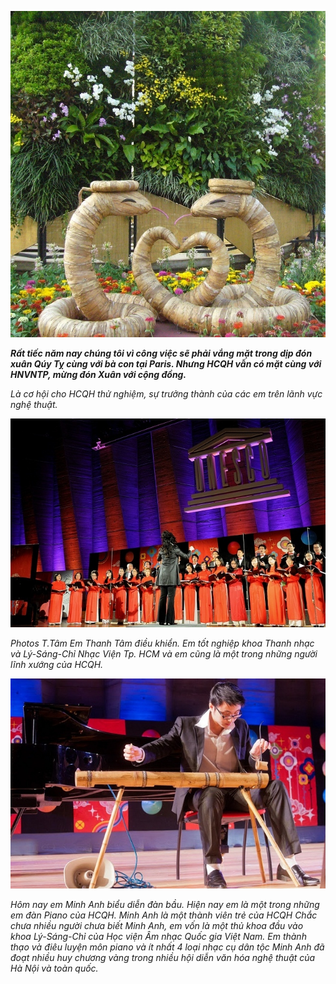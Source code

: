 <!--
title: Tết Qúy Tỵ UNESCO 06/02/2013
author: Nguyễn Tích Kỳ
status: completed
-->



![](0001.jpg)  

***Rất tiếc năm nay chúng tôi vì công việc sẽ phải vắng mặt trong dịp đón xuân  Qúy Tỵ cùng với bà con tại Paris.  Nhưng HCQH vẫn có mặt cùng với HNVNTP, mừng đón Xuân với cộng đồng.***  


*Là cơ hội cho HCQH thử nghiệm, sự trưởng thành của các em trên lãnh vực nghệ thuật.*

![](0002.jpg)
  
*Photos T.Tâm  Em Thanh Tâm điều khiển. Em tốt nghiệp khoa Thanh nhạc và Lý-Sáng-Chỉ  Nhạc Viện Tp. HCM và em cũng là một trong những người lĩnh xướng của HCQH.*


![](0003.jpg)  

*Hôm nay em Minh Anh biểu diễn đàn bầu. Hiện nay em là một trong những em đàn Piano của HCQH. Minh Anh là một thành viên trẻ của HCQH  Chắc chưa nhiều người chưa biết Minh Anh, em vốn là một thủ khoa đầu vào khoa Lý-Sáng-Chỉ của Học viện Âm nhạc Quốc gia Việt Nam. Em thành thạo và điêu luyện môn piano và ít nhất 4 loại nhạc cụ dân tộc  Minh Anh đã đoạt nhiều huy chương vàng trong nhiều hội diễn văn hóa nghệ thuật của Hà Nội và toàn quốc.*